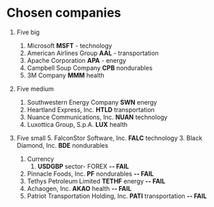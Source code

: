 # Chosen companies

1. Five big
    1. Microsoft **MSFT** - technology
    3. American Airlines Group **AAL** - transportation
    4. Apache Corporation	**APA** - energy
    5. Campbell Soup Company	**CPB** nondurables
    6. 3M Company	**MMM** health
2. Five medium
    1. Southwestern Energy Company	**SWN** energy
    4. Heartland Express, Inc.	**HTLD** transportation
    5. Nuance Communications, Inc.	**NUAN** technology
    7. Luxottica Group, S.p.A.	**LUX** health
3. Five small
    5. FalconStor Software, Inc.	**FALC** technology
    3. Black Diamond, Inc.	**BDE** nondurables


    1. Currency
        1. **USDGBP** sector- FOREX **-- FAIL**
    6. Pinnacle Foods, Inc.	**PF** nondurables **-- FAIL**
    1. Tethys Petroleum Limited  **TETHF**	energy **-- FAIL**
    4. Achaogen, Inc.	**AKAO** health **-- FAIL**
    5. Patriot Transportation Holding, Inc.	**PATI** transportation **-- FAIL**
